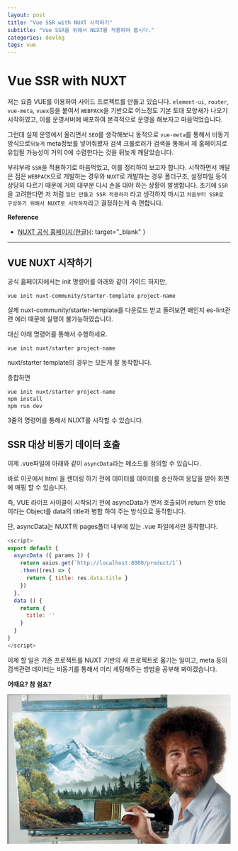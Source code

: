 ```yaml
---
layout: post
title: "Vue SSR with NUXT 시작하기"
subtitle: "Vue SSR을 위해서 NUXT를 적용하여 봅시다."
categories: devlog
tags: vue
---
```


# Vue SSR with NUXT 
저는 요즘 VUE를 이용하여 사이드 프로젝트를 만들고 있습니다. `element-ui`, `router`, `vue-meta`, `vuex`등을 붙여서 `WEBPACK`을 기반으로 어느정도 기본 토대 모양새가 나오기 시작하였고, 이를 운영서버에 배포하여 본격적으로 운영을 해보자고 마음먹었습니다.

그런데 실제 운영에서 올리면서 `SEO`를 생각해보니 동적으로 `vue-meta`를 통해서 비동기 방식으로`뒤늦게` meta정보를 넣어줘봤자 검색 크롤로러가 검색을 통해서 제 홈페이지로 유입될 가능성이 거의 0에 수렴한다는 것을 뒤늦게 깨달았습니다.

부랴부랴 `SSR`을 적용하기로 마음먹었고, 이를 정리하여 보고자 합니다. 시작하면서 깨달은 점은 `WEBPACK`으로 개발하는 경우와 `NUXT`로 개발하는 경우 폴더구조, 설정파일 등이 상당히 다르기 때문에 거의 대부분 다시 손을 대야 하는 상황이 발생합니다. 초기에 `SSR`을 고려한다면 저 처럼 `일단 만들고 SSR 적용하자` 라고 생각하지 마시고 `처음부터 SSR로 구성하기 위해서 NUXT로 시작하자`라고 결정하는게 속 편합니다.


**Reference**
- [NUXT 공식 홈페이지(한글)](https://ko.nuxtjs.org/guide/installation){: target="_blank" }

*** 

## VUE NUXT 시작하기
공식 홈페이지에서는 init 명령어를 아래와 같이 가이드 하지만,
```
vue init nuxt-community/starter-template project-name
```
실제 nuxt-community/starter-template를 다운로드 받고 돌려보면 왜인지 es-lint관련 에러 때문에 실행이 불가능하였습니다.

대신 아래 명령어를 통해서 수행하세요.

```
vue init nuxt/starter project-name
```
nuxt/starter template의 경우는 모든게 잘 동작합니다.

종합하면
```
vue init nuxt/starter project-name
npm install
npm run dev
```
3줄의 명령어를 통해서 NUXT를 시작할 수 있습니다.

## SSR 대상 비동기 데이터 호출 ##
이제 .vue파일에 아래와 같이 `asyncData`라는 메소드를 정의할 수 있습니다.

바로 이곳에서 html 을 렌더링 하기 전에 데이터를 데이터를 송신하여 응답을 받아 화면에 매핑 할 수 있습니다.

즉, VUE 라이프 사이클이 시작되기 전에 asyncData가 먼저 호출되어 return 한 title이라는 Object를 data의 title과 병합 하여 주는 방식으로 동작합니다.

단, asyncData는 NUXT의 pages폴더 내부에 있는 .vue 파일에서만 동작합니다.

```javascript
<script>
export default {
  asyncData ({ params }) {
    return axios.get(`http://localhost:8080/product/1`)
    .then((res) => {
      return { title: res.data.title }
    })
  },
  data () {
    return {
      title: ''
    }
  }
}
</script>
```
이제 할 일은 기존 프로젝트를 NUXT 기반의 새 프로젝트로 옮기는 일이고, meta 등의 검색관련 데이터는 비동기를 통해서 미리 세팅해주는 방법을 공부해 봐야겠습니다.

**어때요? 참 쉽죠?**

![](/assets/img/postimg/bob.jpg)

